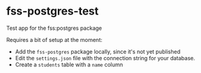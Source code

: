 # fss-postgres-test
Test app for the fss:postgres package

Requires a bit of setup at the moment:
- Add the `fss-postgres` package locally, since it's not yet published
- Edit the `settings.json` file with the connection string for your database.
- Create a `students` table with a `name` column
